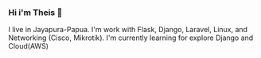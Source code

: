 ### Hi i'm Theis 👋
I live in Jayapura-Papua. I'm work with Flask, Django, Laravel, Linux, and Networking (Cisco, Mikrotik). I'm currently learning for explore Django and Cloud(AWS)




